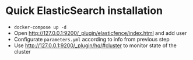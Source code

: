 # Quick ElasticSearch installation

* `docker-compose up -d`
* Open http://127.0.0.1:9200/_plugin/elasticfence/index.html and add user
* Configurate `parameters.yml` according to info from previous step
* Use http://127.0.0.1:9200/_plugin/hq/#cluster to monitor state of the cluster
